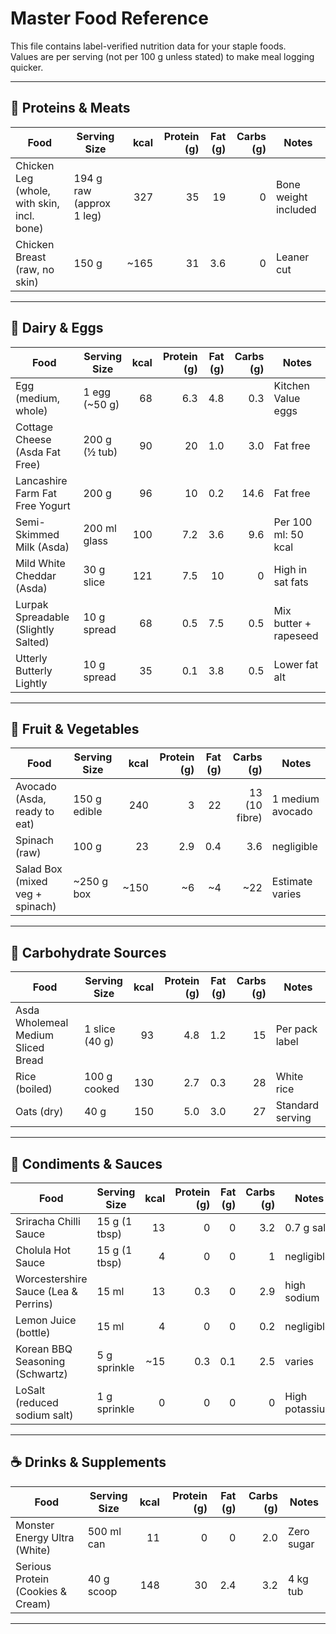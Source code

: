 
# Master Food Reference

This file contains label-verified nutrition data for your staple foods.  
Values are per serving (not per 100 g unless stated) to make meal logging quicker.  

---

## 🥩 Proteins & Meats

| Food                        | Serving Size         | kcal | Protein (g) | Fat (g) | Carbs (g) | Notes |
|-----------------------------|----------------------|-----:|------------:|--------:|----------:|-------|
| Chicken Leg (whole, with skin, incl. bone) | 194 g raw (approx 1 leg) | 327 | 35 | 19 | 0 | Bone weight included |
| Chicken Breast (raw, no skin) | 150 g | ~165 | 31 | 3.6 | 0 | Leaner cut |

---

## 🥚 Dairy & Eggs

| Food                        | Serving Size         | kcal | Protein (g) | Fat (g) | Carbs (g) | Notes |
|-----------------------------|----------------------|-----:|------------:|--------:|----------:|-------|
| Egg (medium, whole)         | 1 egg (~50 g)        | 68  | 6.3 | 4.8 | 0.3 | Kitchen Value eggs |
| Cottage Cheese (Asda Fat Free) | 200 g (½ tub)    | 90  | 20 | 1.0 | 3.0 | Fat free |
| Lancashire Farm Fat Free Yogurt | 200 g            | 96  | 10 | 0.2 | 14.6 | Fat free |
| Semi-Skimmed Milk (Asda)    | 200 ml glass         | 100 | 7.2 | 3.6 | 9.6 | Per 100 ml: 50 kcal |
| Mild White Cheddar (Asda)   | 30 g slice           | 121 | 7.5 | 10  | 0 | High in sat fats |
| Lurpak Spreadable (Slightly Salted) | 10 g spread | 68  | 0.5 | 7.5 | 0.5 | Mix butter + rapeseed |
| Utterly Butterly Lightly    | 10 g spread          | 35  | 0.1 | 3.8 | 0.5 | Lower fat alt |

---

## 🥑 Fruit & Vegetables

| Food                        | Serving Size         | kcal | Protein (g) | Fat (g) | Carbs (g) | Notes |
|-----------------------------|----------------------|-----:|------------:|--------:|----------:|-------|
| Avocado (Asda, ready to eat) | 150 g edible        | 240 | 3 | 22 | 13 (10 fibre) | 1 medium avocado |
| Spinach (raw)               | 100 g                | 23  | 2.9 | 0.4 | 3.6 | negligible |
| Salad Box (mixed veg + spinach) | ~250 g box      | ~150 | ~6 | ~4 | ~22 | Estimate varies |

---

## 🍞 Carbohydrate Sources

| Food                        | Serving Size         | kcal | Protein (g) | Fat (g) | Carbs (g) | Notes |
|-----------------------------|----------------------|-----:|------------:|--------:|----------:|-------|
| Asda Wholemeal Medium Sliced Bread | 1 slice (40 g) | 93  | 4.8 | 1.2 | 15  | Per pack label |
| Rice (boiled)               | 100 g cooked         | 130 | 2.7 | 0.3 | 28  | White rice |
| Oats (dry)                  | 40 g                 | 150 | 5.0 | 3.0 | 27  | Standard serving |

---

## 🥫 Condiments & Sauces

| Food                        | Serving Size         | kcal | Protein (g) | Fat (g) | Carbs (g) | Notes |
|-----------------------------|----------------------|-----:|------------:|--------:|----------:|-------|
| Sriracha Chilli Sauce       | 15 g (1 tbsp)        | 13  | 0 | 0 | 3.2 | 0.7 g salt |
| Cholula Hot Sauce           | 15 g (1 tbsp)        | 4   | 0 | 0 | 1   | negligible |
| Worcestershire Sauce (Lea & Perrins) | 15 ml | 13  | 0.3 | 0 | 2.9 | high sodium |
| Lemon Juice (bottle)        | 15 ml                | 4   | 0 | 0 | 0.2 | negligible |
| Korean BBQ Seasoning (Schwartz) | 5 g sprinkle    | ~15 | 0.3 | 0.1 | 2.5 | varies |
| LoSalt (reduced sodium salt) | 1 g sprinkle        | 0   | 0 | 0 | 0 | High potassium |

---

## ☕ Drinks & Supplements

| Food                        | Serving Size         | kcal | Protein (g) | Fat (g) | Carbs (g) | Notes |
|-----------------------------|----------------------|-----:|------------:|--------:|----------:|-------|
| Monster Energy Ultra (White) | 500 ml can          | 11  | 0 | 0 | 2.0 | Zero sugar |
| Serious Protein (Cookies & Cream) | 40 g scoop    | 148 | 30 | 2.4 | 3.2 | 4 kg tub |

---
